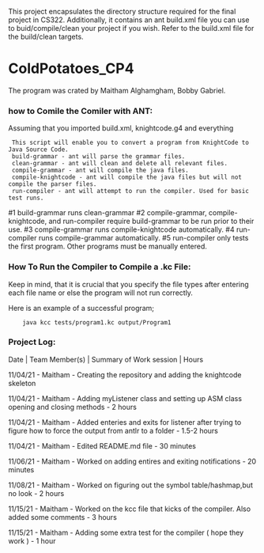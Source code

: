 
This project encapsulates the directory structure required for the final project in CS322. Additionally, it contains an ant build.xml file you can use to buid/compile/clean your project if you wish. Refer to the build.xml file for the build/clean targets.

# ColdPotatoes_CP4
The program was crated by Maitham Alghamgham, Bobby Gabriel.


### how to Comile the Comiler with ANT:
Assuming that you imported build.xml, knightcode.g4 and everything 

	 This script will enable you to convert a program from KnightCode to Java Source Code.
     build-grammar - ant will parse the grammar files.
     clean-grammar - ant will clean and delete all relevant files.
     compile-grammar - ant will compile the java files.
     compile-knightcode - ant will compile the java files but will not compile the parser files.
     run-compiler - ant will attempt to run the compiler. Used for basic test runs.
	 
#1 build-grammar runs clean-grammar
#2 compile-grammar, compile-knightcode, and run-compiler require build-grammar to be run prior to their use.
#3 compile-grammar runs compile-knightcode automatically.
#4 run-compiler runs compile-grammar automatically.
#5 run-compiler only tests the first program. Other programs must be manually entered.

### How To Run the Compiler to Compile a .kc File:

Keep in mind, that it is crucial that you specify the file types after entering each file name or else the program will not run correctly. 

Here is an example of a successful program;

		java kcc tests/program1.kc output/Program1

### Project Log:

Date | Team Member(s) | Summary of Work session | Hours

11/04/21 - Maitham - Creating the repository and adding the knightcode skeleton

11/04/21 - Maitham - Adding myListener class and setting up ASM class opening and closing methods - 2 hours

11/04/21 - Maitham - Added enteries and exits for listener after trying to figure how to force the output from antlr to a folder - 1.5-2 hours

11/04/21 - Maitham - Edited README.md file - 30 minutes 

11/06/21 - Maitham - Worked on adding entires and exiting notifications - 20 minutes  

11/08/21 - Maitham - Worked on figuring out the symbol table/hashmap,but no look - 2 hours

11/15/21 - Maitham - Worked on the kcc file that kicks of the compiler. Also added some comments - 3 hours

11/15/21 - Maitham - Adding some extra test for the compiler ( hope they work ) - 1 hour 